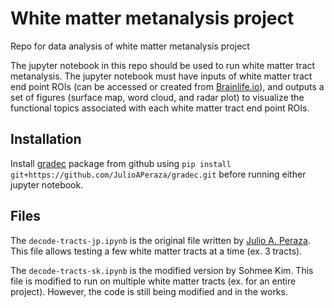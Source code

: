 # White matter metanalysis project
Repo for data analysis of white matter metanalysis project

The jupyter notebook in this repo should be used to run white matter tract metanalysis. The jupyter notebook must have inputs of white matter tract end point ROIs (can be accessed or created from [Brainlife.io](https://brainlife.io/projects)), and outputs a set of figures (surface map, word cloud, and radar plot) to visualize the functional topics associated with each white matter tract end point ROIs.

## Installation
Install [gradec](https://github.com/JulioAPeraza/gradec/tree/main) package from github using
`pip install git+https://github.com/JulioAPeraza/gradec.git` before running either jupyter notebook.

## Files
The `decode-tracts-jp.ipynb` is the original file written by [Julio A. Peraza](https://github.com/JulioAPeraza). This file allows testing a few white matter tracts at a time (ex. 3 tracts).

The `decode-tracts-sk.ipynb` is the modified version by Sohmee Kim. This file is modified to run on multiple white matter tracts (ex. for an entire project). However, the code is still being modified and in the works.

